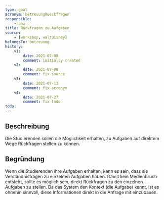 ```yaml
---
type: goal
acronym: betreuungRueckfragen
responsible:
    - aha
title: Rückfragen zu Aufgaben
source:
    - [workshop, waltDisney]
belongsTo: betreuung
history:
    v1:
        date: 2021-07-08
        comment: initially created
    v2:
        date: 2021-07-08
        comment: fix source
    v3:
        date: 2021-07-13
        comment: fix acronym
    v4:
        date: 2021-07-27
        comment: fix todo
todo: 
---
```


## Beschreibung

Die Studierenden sollen die Möglichkeit erhalten, zu Aufgaben auf direktem Wege Rückfragen stellen zu können.

## Begründung
Wenn die Studierenden ihre Aufgaben erhalten, kann es sein, dass sie Verständnisfragen zu einzelnen Aufgaben haben. Damit kein Medienbruch entsteht, sollte es möglich sein, direkt Rückfragen zu den einzelnen Aufgaben zu stellen. Da das System den Kontext (die Aufgabe) kennt, ist es ohnehin sinnvoll, diese Informationen direkt in die Anfrage mit einzubauen.


